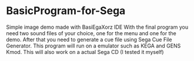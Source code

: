 # BasicProgram-for-Sega
Simple image demo made with BasiEgaXorz IDE
With the final program you need two sound files of your choice, one for the menu and one for the demo. After that you need to generate a cue file using Sega Cue File Generator. This program will run on a emulator such as KEGA and GENS Kmod. This will also work on a actual Sega CD (I tested it myself)
